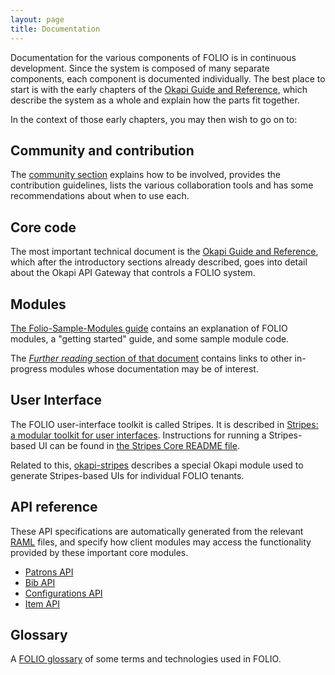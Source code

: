 ```yaml
---
layout: page
title: Documentation
---
```


Documentation for the various components of FOLIO is in continuous
development. Since the system is composed of many separate components,
each component is documented individually. The best place to start is
with the early chapters of the
[Okapi Guide and Reference](https://github.com/folio-org/okapi/blob/master/doc/guide.md),
which describe the system as a whole and explain how the parts fit
together.

In the context of those early chapters, you may then wish to go on to:

## Community and contribution

The [community section](../community/) explains how to be involved,
provides the contribution guidelines, lists the various collaboration tools
and has some recommendations about when to use each.

## Core code

The most important technical document is the
[Okapi Guide and Reference](https://github.com/folio-org/okapi/blob/master/doc/guide.md),
which after the introductory sections already described, goes into
detail about the Okapi API Gateway that controls a FOLIO system.

## Modules

[The Folio-Sample-Modules
guide](https://github.com/folio-org/folio-sample-modules/blob/master/README.md)
contains an explanation of FOLIO modules, a "getting started" guide,
and some sample module code.

The
[_Further reading_ section of that document](https://github.com/folio-org/folio-sample-modules/blob/master/README.md#further-reading)
contains links to other in-progress modules whose documentation may be
of interest.

## User Interface

The FOLIO user-interface toolkit is called Stripes. It is described in
[Stripes: a modular toolkit for user
interfaces](https://github.com/folio-org/stripes-experiments/blob/master/stripes-core/doc/overview.md).
Instructions for running a Stripes-based UI can be found in
[the Stripes Core README file](https://github.com/folio-org/stripes-experiments/blob/master/stripes-core/README.md).

Related to this,
[okapi-stripes](https://github.com/folio-org/okapi-stripes/blob/master/README.md)
describes a special Okapi module used to generate Stripes-based UIs
for individual FOLIO tenants.

## API reference

These API specifications are automatically generated from the relevant
[RAML](https://github.com/folio-org/raml)
files, and specify how client modules may
access the functionality provided by these important core modules.

- [Patrons API](http://foliodocs.s3-website-us-east-1.amazonaws.com/raml/dist/patrons.html)
- [Bib API](http://foliodocs.s3-website-us-east-1.amazonaws.com/raml/dist/bibs.html)
- [Configurations API](http://foliodocs.s3-website-us-east-1.amazonaws.com/raml/dist/config.html)
- [Item API](http://foliodocs.s3-website-us-east-1.amazonaws.com/raml/dist/items.html)

## Glossary

A [FOLIO glossary](glossary.html) of some terms and
technologies used in FOLIO.



<!--
TODO add link to Stripes docs
-->




